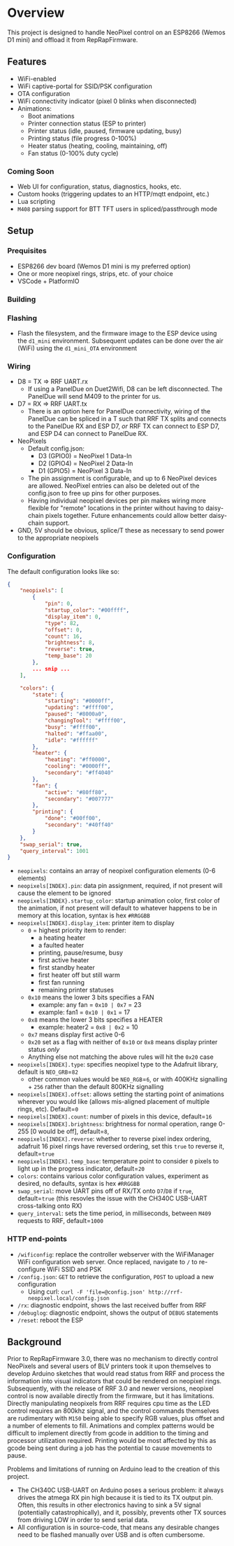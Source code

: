 # Overview

This project is designed to handle NeoPixel control on an ESP8266 (Wemos D1 mini) and offload it from RepRapFirmware.

## Features

* WiFi-enabled
* WiFi captive-portal for SSID/PSK configuration
* OTA configuration
* WiFi connectivity indicator (pixel 0 blinks when disconnected)
* Animations:
  * Boot animations
  * Printer connection status (ESP to printer)
  * Printer status (idle, paused, firmware updating, busy)
  * Printing status (file progress 0-100%)
  * Heater status (heating, cooling, maintaining, off)
  * Fan status (0-100% duty cycle)

### Coming Soon

* Web UI for configuration, status, diagnostics, hooks, etc.
* Custom hooks (triggering updates to an HTTP/mqtt endpoint, etc.)
* Lua scripting
* `M408` parsing support for BTT TFT users in spliced/passthrough mode

## Setup

### Prequisites

* ESP8266 dev board (Wemos D1 mini is my preferred option)
* One or more neopixel rings, strips, etc. of your choice
* VSCode + PlatformIO

### Building

### Flashing

* Flash the filesystem, and the firmware image to the ESP device using the `d1_mini` environment. Subsequent updates can be done over the air (WiFi) using the `d1_mini_OTA` environment

### Wiring

* D8 = TX => RRF UART.rx
  * If using a PanelDue on Duet2Wifi, D8 can be left disconnected. The PanelDue will send M409 to the printer for us.
* D7 = RX => RRF UART.tx
  * There is an option here for PanelDue connectivity, wiring of the PanelDue can be spliced in a T such that RRF TX splits and connects to the PanelDue RX and ESP D7, *or* RRF TX can connect to ESP D7, and ESP D4 can connect to PanelDue RX.
* NeoPixels
  * Default config.json:
    * D3 (GPIO0) = NeoPixel 1 Data-In
    * D2 (GPIO4) = NeoPixel 2 Data-In
    * D1 (GPIO5) = NeoPixel 3 Data-In
  * The pin assignment is configurable, and up to 6 NeoPixel devices are allowed. NeoPixel entries can also be deleted out of the config.json to free up pins for other purposes.
  * Having individual neopixel devices per pin makes wiring more flexible for "remote" locations in the printer without having to daisy-chain pixels together. Future enhancements could allow better daisy-chain support.
* GND, 5V should be obvious, splice/T these as necessary to send power to the appropriate neopixels

### Configuration

The default configuration looks like so:

```json
{
    "neopixels": [
        {
            "pin": 0,
            "startup_color": "#00ffff",
            "display_item": 0,
            "type": 82,
            "offset": 0,
            "count": 16,
            "brightness": 8,
            "reverse": true,
            "temp_base": 20
        },
        ... snip ... 
    ],

    "colors": {
        "state": {
            "starting": "#0000ff",
            "updating": "#ffff00",
            "paused": "#8000a0",
            "changingTool": "#ffff00",
            "busy": "#ffff00",
            "halted": "#ffaa00",
            "idle": "#ffffff"
        },
        "heater": {
            "heating": "#ff0000",
            "cooling": "#0000ff",
            "secondary": "#ff4040"
        },
        "fan": {
            "active": "#80ff80",
            "secondary": "#007777"
        },
        "printing": {
            "done": "#00ff00",
            "secondary": "#40ff40"
        }
    },
    "swap_serial": true,
    "query_interval": 1001
}
```

* `neopixels`: contains an array of neopixel configuration elements (0-6 elements)
* `neopixels[INDEX].pin`: data pin assignment, required, if not present will cause the element to be ignored
* `neopixels[INDEX}.startup_color`: startup animation color, first color of the animation, if not present will default to whatever happens to be in memory at this location, syntax is hex `#RRGGBB`
* `neopixels[INDEX].display_item`: printer item to display
  * `0` = highest priority item to render:
    * a heating heater
    * a faulted heater
    * printing, pause/resume, busy
    * first active heater
    * first standby heater
    * first heater off but still warm
    * first fan running
    * remaining printer statuses
  * `0x10` means the lower 3 bits specifies a FAN
    * example: any fan = `0x10 | 0x7` = 23
    * example: fan1 = `0x10 | 0x1` = 17
  * `0x8` means the lower 3 bits specifies a HEATER
    * example: heater2 = `0x8 | 0x2` = 10
  * `0x7` means display first active 0-6
  * `0x20` set as a flag with neither of `0x10` or `0x8` means display printer status *only*
  * Anything else not matching the above rules will hit the `0x20` case
* `neopixels[INDEX].type`: specifies neopixel type to the Adafruit library, default is `NEO_GRB`=`82`
  * other common values would be `NEO_RGB`=`6`, or with 400KHz signalling + `256` rather than the default 800KHz signalling
* `neopixels[INDEX].offset`: allows setting the starting point of animations wherever you would like (allows mis-aligned placement of multiple rings, etc). Default=`0`
* `neopixels[INDEX].count`: number of pixels in this device, default=`16`
* `neopixels[INDEX].brightness`: brightness for normal operation, range 0-255 [0 would be off], default=`8`,
* `neopixels[INDEX].reverse`: whether to reverse pixel index ordering, adafruit 16 pixel rings have reversed ordering, set this `true` to reverse it, default=`true`
* `neopixels[INDEX].temp_base`: temperature point to consider `0` pixels to light up in the progress indicator, default=`20`
* `colors`: contains various color configuration values, experiment as desired, no defaults, syntax is hex `#RRGGBB`
* `swap_serial`: move UART pins off of RX/TX onto `D7`/`D8` if `true`, default=`true` (this resovles the issue with the CH340C USB-UART cross-talking onto RX)
* `query_interval`: sets the time period, in milliseconds, between `M409` requests to RRF, default=`1000`

### HTTP end-points

* `/wificonfig`: replace the controller webserver with the WiFiManager WiFi configuration web server. Once replaced, navigate to `/` to re-configure WiFi SSID and PSK
* `/config.json`: `GET` to retrieve the configuration, `POST` to upload a new configuration
  * Using curl: `curl -F 'file=@config.json' http://rrf-neopixel.local/config.json`
* `/rx`: diagnostic endpoint, shows the last received buffer from RRF
* `/debuglog`: diagnostic endpoint, shows the output of `DEBUG` statements
* `/reset`: reboot the ESP

## Background

Prior to RepRapFirmware 3.0, there was no mechanism to directly control NeoPixels and several users of BLV printers took it upon themselves to develop Arduino sketches that would read status from RRF and process the information into visual indicators that could be rendered on neopixel rings. Subsequently, with the release of RRF 3.0 and newer versions, neopixel control is now available directly from the firmware, but it has limitations. Directly manipulating neopixels from RRF requires cpu time as the LED control requires an 800khz signal, and the control commands themselves are rudimentary with `M150` being able to specify RGB values, plus offset and a number of elements to fill. Animations and complex patterns would be difficult to implement directly from gcode in addition to the timing and processor utilization required. Printing would be most affected by this as gcode being sent during a job has the potential to cause movements to pause.

Problems and limitations of running on Arduino lead to the creation of this project.

* The CH340C USB-UART on Arduino poses a serious problem: it always drives the atmega RX pin high because it is tied to its TX output pin. Often, this results in other electronics having to sink a 5V signal (potentially catastrophically), and it, possibly, prevents other TX sources from driving LOW in order to send serial data.
* All configuration is in source-code, that means any desirable changes need to be flashed manually over USB and is often cumbersome.